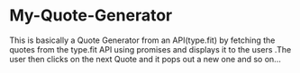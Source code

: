 # My-Quote-Generator
This is basically a Quote Generator from  an API(type.fit) by fetching the quotes from the type.fit API using promises and displays it to the users .The user then clicks on the next Quote and it pops out a new one and so on...
